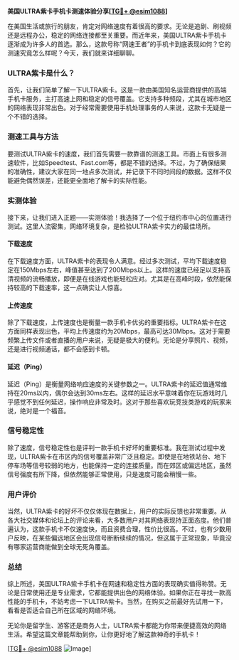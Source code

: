 **美国ULTRA紫卡手机卡测速体验分享[[TG💪+ @esim1088](https://t.me/s/esim1088)]**

在美国生活或旅行的朋友，肯定对网络速度有着很高的要求。无论是追剧、刷视频还是远程办公，稳定的网络连接都至关重要。而近年来，美国ULTRA紫卡手机卡逐渐成为许多人的首选。那么，这款号称“网速王者”的手机卡到底表现如何？它的测速究竟怎么样呢？今天，我们就来详细聊聊。

### ULTRA紫卡是什么？

首先，让我们简单了解一下ULTRA紫卡。这是一款由美国知名运营商提供的高端手机卡服务，主打高速上网和稳定的信号覆盖。它支持多种频段，尤其在城市地区的网络表现非常出色。对于经常需要使用手机处理事务的人来说，这款卡无疑是一个不错的选择。

### 测速工具与方法

要测试ULTRA紫卡的速度，我们首先需要一款靠谱的测速工具。市面上有很多测速软件，比如Speedtest、Fast.com等，都是不错的选择。不过，为了确保结果的准确性，建议大家在同一地点多次测试，并记录下不同时间段的数据。这样不仅能避免偶然误差，还能更全面地了解卡的实际性能。

### 实测体验

接下来，让我们进入正题——实测体验！我选择了一个位于纽约市中心的位置进行测试。这里人流密集，网络环境复杂，是检验ULTRA紫卡实力的最佳场所。

#### 下载速度

在下载速度方面，ULTRA紫卡的表现令人满意。经过多次测试，平均下载速度稳定在150Mbps左右，峰值甚至达到了200Mbps以上。这样的速度已经足以支持高清视频的流畅播放，即便是在线游戏也能轻松应对。尤其是在高峰时段，依然能保持较高的下载速率，这一点确实让人惊喜。

#### 上传速度

除了下载速度，上传速度也是衡量一款手机卡优劣的重要指标。ULTRA紫卡在这方面同样表现出色，平均上传速度约为20Mbps，最高可达30Mbps。这对于需要频繁上传文件或者直播的用户来说，无疑是极大的便利。无论是分享照片、视频，还是进行视频通话，都不会感到卡顿。

#### 延迟（Ping）

延迟（Ping）是衡量网络响应速度的关键参数之一。ULTRA紫卡的延迟值通常维持在20ms以内，偶尔会达到30ms左右。这样的延迟水平意味着你在玩游戏时几乎感觉不到任何延迟，操作响应非常及时。这对于那些喜欢玩竞技类游戏的玩家来说，绝对是一个福音。

### 信号稳定性

除了速度，信号稳定性也是评判一款手机卡好坏的重要标准。我在测试过程中发现，ULTRA紫卡在市区内的信号覆盖非常广泛且稳定。即使是在地铁站台、地下停车场等信号较弱的地方，也能保持一定的连接质量。而在郊区或偏远地区，虽然信号强度有所下降，但依然能够正常使用，只是速度可能会稍慢一些。

### 用户评价

当然，ULTRA紫卡的好坏不仅仅体现在数据上，用户的实际反馈也非常重要。从各大社交媒体和论坛上的评论来看，大多数用户对其网络表现持正面态度。他们普遍认为，这款手机卡不仅速度快，而且资费合理，性价比很高。不过，也有少数用户反映，在某些偏远地区会出现信号断断续续的情况，但这属于正常现象，毕竟没有哪家运营商能做到全球无死角覆盖。

### 总结

综上所述，美国ULTRA紫卡手机卡在网速和稳定性方面的表现确实值得称赞。无论是日常使用还是专业需求，它都能提供出色的网络体验。如果你正在寻找一款高性能的手机卡，不妨考虑一下ULTRA紫卡。当然，在购买之前最好先试用一下，看看是否适合自己所在区域的网络环境。

无论你是留学生、游客还是商务人士，ULTRA紫卡都能为你带来便捷高效的网络生活。希望这篇文章能帮助到你，让你更好地了解这款神奇的手机卡！

[[TG💪+ @esim1088](https://t.me/s/esim1088) ![Image](https://i.postimg.cc/4NQfJmqS/Snipaste-2025-05-13-00-14-12.png)]